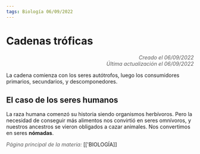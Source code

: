 ```yaml
---
tags: Biología 06/09/2022
---
```


# Cadenas tróficas
<div style="text-align: right; opacity: 0.7; font-style: italic;">Creado el 06/09/2022</div>
<div style="text-align: right; opacity: 0.7; font-style: italic;">Última actualización el 06/09/2022</div>

La cadena comienza con los seres autótrofos, luego los consumidores primarios, secundarios, y descomponedores.

## El caso de los seres humanos

La raza humana comenzó su historia siendo organismos herbívoros. Pero la necesidad de conseguir más alimentos nos convirtió en seres omnívoros, y nuestros ancestros se vieron obligados a cazar animales.
Nos convertimos en seres **nómadas**.

<span style="opacity: 0.7; font-style: italic;">Página principal de la materia:</span> [['BIOLOGÍA]]
